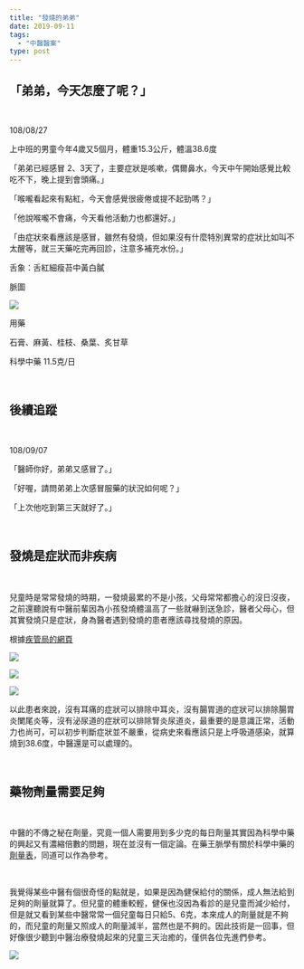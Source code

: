 ```yaml
---
title: "發燒的弟弟"
date: 2019-09-11
tags: 
  - "中醫醫案"
type: post
---
```


## 「弟弟，今天怎麼了呢？」

 

108/08/27

上中班的男童今年4歲又5個月，體重15.3公斤，體溫38.6度

「弟弟已經感冒 2、3天了，主要症狀是咳嗽，偶爾鼻水，今天中午開始感覺比較吃不下，晚上提到會頭痛。」

「喉嚨看起來有點紅，今天會感覺很疲倦或提不起勁嗎？」

「他說喉嚨不會痛，今天看他活動力也都還好。」

「由症狀來看應該是感冒，雖然有發燒，但如果沒有什麼特別異常的症狀比如叫不太醒等，就三天藥吃完再回診，注意多補充水份。」

舌象：舌紅細瘦苔中黃白膩

脈圖

![](/images/uploads/1282880827-300x212.png)

用藥

石膏、麻黃、桂枝、桑葉、炙甘草

科學中藥 11.5克/日

 

## 後續追蹤

 

108/09/07

「醫師你好，弟弟又感冒了。」

「好喔，請問弟弟上次感冒服藥的狀況如何呢？」

「上次他吃到第三天就好了。」

 

## 發燒是症狀而非疾病

 

兒童時是常常發燒的時期，一發燒最累的不是小孩，父母常常都擔心的沒日沒夜，之前還聽說有中醫前輩因為小孩發燒體溫高了一些就嚇到送急診，醫者父母心，但其實發燒只是症狀，身為醫者遇到發燒的患者應該尋找發燒的原因。

根據[疾管局的網頁](https://www.cdc.gov.tw/File/Get/sc4eFPEsuYYGGCrZqQwLTg)

![](/images/uploads/兒童發燒原因的探查-300x246.png)

![](/images/uploads/fever-300x247.png)

![](/images/uploads/依照器官系統探查原因-300x246.png)

以此患者來說，沒有耳痛的症狀可以排除中耳炎，沒有腸胃道的症狀可以排除腸胃炎闌尾炎等，沒有泌尿道的症狀可以排除腎炎尿道炎，最重要的是意識正常，活動力也尚可，可以初步判斷症狀並不嚴重，從病史來看應該只是上呼吸道感染，就算燒到38.6度，中醫還是可以處理的。

 

## 藥物劑量需要足夠

 

中醫的不傳之秘在劑量，究竟一個人需要用到多少克的每日劑量其實因為科學中藥的興起又有濃縮倍數的問題，現在並沒有一個定論。在藥王脈學有關於科學中藥的[劑量表](https://blog.xuite.net/drjychen/twblog/210866726-%E8%84%88%E7%90%86%E9%86%AB%E7%90%86%E5%AD%B8+61.2%EF%BC%9A%E8%97%A5%E7%8E%8B%E8%84%88%E5%AD%B8%E9%87%8D%E8%A6%81%E8%97%A5%E7%90%86%E8%A6%8F%E5%89%87%E2%80%A5%E2%80%A5%E2%80%A5%E5%B8%B8%E8%A6%8F%E7%9A%84%E7%A7%91%E4%B8%AD%E7%B5%A6%E8%97%A5%E5%8A%91%E9%87%8F%E8%A1%A8)，同道可以作為參考。

 

我覺得某些中醫有個很奇怪的點就是，如果是因為健保給付的關係，成人無法給到足夠的劑量就算了。但兒童的體重較輕，健保也沒因為看診的是兒童而減少給付，但是就又看到某些中醫常常一個兒童每日只給5、6克，本來成人的劑量就是不夠的，而兒童的劑量又照成人的劑量減半，當然也是不夠的。因此技術是一回事，但好像很少聽到中醫治療發燒起來的兒童三天治癒的，僅供各位先進們參考。

![](/images/uploads/teddy-fever-226x300.jpg)
